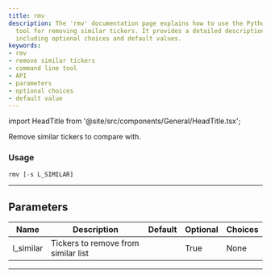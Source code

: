 ```yaml
---
title: rmv
description: The 'rmv' documentation page explains how to use the Python command line
  tool for removing similar tickers. It provides a detailed description of parameters,
  including optional choices and default values.
keywords:
- rmv
- remove similar tickers
- command line tool
- API
- parameters
- optional choices
- default value
---
```


import HeadTitle from '@site/src/components/General/HeadTitle.tsx';

<HeadTitle title="stocks/ca/rmv - Reference | OpenBB Terminal Docs" />

Remove similar tickers to compare with.

### Usage

```python
rmv [-s L_SIMILAR]
```

---

## Parameters

| Name | Description | Default | Optional | Choices |
| ---- | ----------- | ------- | -------- | ------- |
| l_similar | Tickers to remove from similar list |  | True | None |

---
